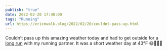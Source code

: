 ```yaml
---
publish: "true"
date: 2022-02-20 17:40:00
tags: "Running"
url: https://ericmwalk.blog/2022/02/20/couldnt-pass-up.html
---
```


Couldn’t pass up this amazing weather today and had to get outside for a [long run](http://www.strava.com/activities/6713942250) with my running partner. It was a short weather day at 43°F 😄🏃🏻‍♂️